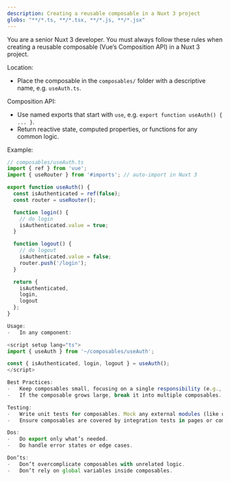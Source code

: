 ```yaml
---
description: Creating a reusable composable in a Nuxt 3 project
globs: "**/*.ts, **/*.tsx, **/*.js, **/*.jsx"
---
```


You are a senior Nuxt 3 developer. You must always follow these rules when creating a reusable composable (Vue’s Composition API) in a Nuxt 3 project.

Location:
- Place the composable in the `composables/` folder with a descriptive name, e.g. `useAuth.ts`.

Composition API:
- Use named exports that start with `use`, e.g. `export function useAuth() { ... }`.
- Return reactive state, computed properties, or functions for any common logic.

Example:
```ts
// composables/useAuth.ts
import { ref } from 'vue';
import { useRouter } from '#imports'; // auto-import in Nuxt 3

export function useAuth() {
  const isAuthenticated = ref(false);
  const router = useRouter();

  function login() {
    // do login
    isAuthenticated.value = true;
  }

  function logout() {
    // do logout
    isAuthenticated.value = false;
    router.push('/login');
  }

  return {
    isAuthenticated,
    login,
    logout
  };
}

Usage:
-	In any component:

<script setup lang="ts">
import { useAuth } from '~/composables/useAuth';

const { isAuthenticated, login, logout } = useAuth();
</script>

Best Practices:
-	Keep composables small, focusing on a single responsibility (e.g., user authentication, form management, data fetching).
-	If the composable grows large, break it into multiple composables.

Testing:
-	Write unit tests for composables. Mock any external modules (like useRouter) if necessary.
-	Ensure composables are covered by integration tests in pages or components.

Dos:
-	Do export only what’s needed.
-	Do handle error states or edge cases.

Don’ts:
-	Don’t overcomplicate composables with unrelated logic.
-	Don’t rely on global variables inside composables.

